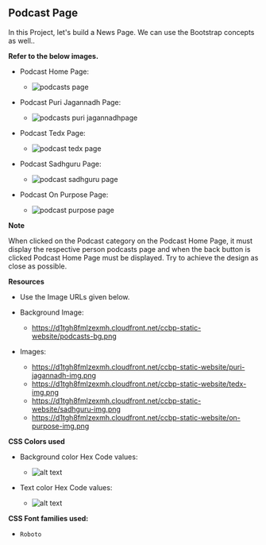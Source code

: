 ## Podcast Page

In this Project, let's build a News Page. We can use the Bootstrap concepts as well..

**Refer to the below images.**
- Podcast Home Page:
    - ![podcasts page](image.png)

- Podcast Puri Jagannadh Page:
    - ![podcasts puri jagannadhpage](image-1.png)

- Podcast Tedx Page:
    - ![podcast tedx page](image-2.png) 

- Podcast Sadhguru Page:
    - ![podcast sadhguru page](image-3.png) 

- Podcast On Purpose Page:
    - ![podcast purpose page](image-4.png)


**Note**

When clicked on the Podcast category on the Podcast Home Page, it must display the respective person podcasts page and when the back button is clicked Podcast Home Page must be displayed.
Try to achieve the design as close as possible.


**Resources**
- Use the Image URLs given below.
- Background Image: 
    - https://d1tgh8fmlzexmh.cloudfront.net/ccbp-static-website/podcasts-bg.png

- Images:
    - https://d1tgh8fmlzexmh.cloudfront.net/ccbp-static-website/puri-jagannadh-img.png
    - https://d1tgh8fmlzexmh.cloudfront.net/ccbp-static-website/tedx-img.png
    - https://d1tgh8fmlzexmh.cloudfront.net/ccbp-static-website/sadhguru-img.png
    - https://d1tgh8fmlzexmh.cloudfront.net/ccbp-static-website/on-purpose-img.png

**CSS Colors used**
- Background color Hex Code values:
    - ![alt text](image-5.png)

- Text color Hex Code values:
    - ![alt text](image-6.png)

**CSS Font families used:**
- `Roboto`